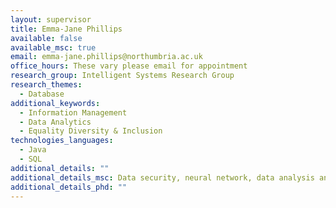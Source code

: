 ```yaml
---
layout: supervisor
title: Emma-Jane Phillips
available: false
available_msc: true
email: emma-jane.phillips@northumbria.ac.uk
office_hours: These vary please email for appointment
research_group: Intelligent Systems Research Group
research_themes:
  - Database
additional_keywords:
  - Information Management
  - Data Analytics
  - Equality Diversity & Inclusion
technologies_languages:
  - Java
  - SQL
additional_details: ""
additional_details_msc: Data security, neural network, data analysis and Datawarehousing
additional_details_phd: ""
---
```


